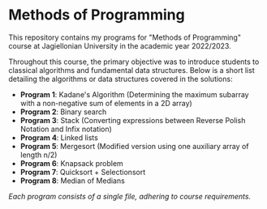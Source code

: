 # Methods of Programming

This repository contains my programs for "Methods of Programming" course at Jagiellonian University in the academic year 2022/2023. 

Throughout this course, the primary objective was to introduce students to classical algorithms and fundamental data structures. Below is a short list detailing the algorithms or data structures covered in the solutions:

- **Program 1**: Kadane's Algorithm (Determining the maximum subarray with a non-negative sum of elements in a 2D array)
- **Program 2**: Binary search
- **Program 3**: Stack (Converting expressions between Reverse Polish Notation and Infix notation)
- **Program 4**: Linked lists
- **Program 5**: Mergesort (Modified version using one auxiliary array of length n/2)
- **Program 6**: Knapsack problem
- **Program 7**: Quicksort + Selectionsort
- **Program 8**: Median of Medians

*Each program consists of a single file, adhering to course requirements.*
